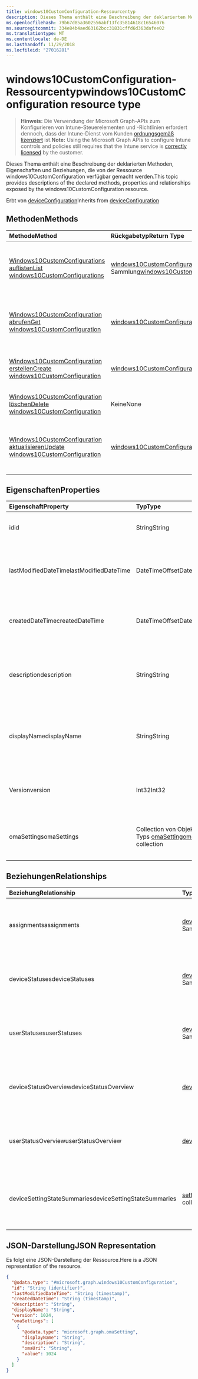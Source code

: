 ```yaml
---
title: windows10CustomConfiguration-Ressourcentyp
description: Dieses Thema enthält eine Beschreibung der deklarierten Methoden, Eigenschaften und Beziehungen, die von der Ressource windows10CustomConfiguration verfügbar gemacht werden.
ms.openlocfilehash: 79b67d85a3602556abf13fc35814618c16546076
ms.sourcegitcommit: 334e84b4aed63162bcc31831cffd6d363dafee02
ms.translationtype: MT
ms.contentlocale: de-DE
ms.lasthandoff: 11/29/2018
ms.locfileid: "27016281"
---
```

# <a name="windows10customconfiguration-resource-type"></a><span data-ttu-id="76d37-103">windows10CustomConfiguration-Ressourcentyp</span><span class="sxs-lookup"><span data-stu-id="76d37-103">windows10CustomConfiguration resource type</span></span>

> <span data-ttu-id="76d37-104">**Hinweis:** Die Verwendung der Microsoft Graph-APIs zum Konfigurieren von Intune-Steuerelementen und -Richtlinien erfordert dennoch, dass der Intune-Dienst vom Kunden [ordnungsgemäß lizenziert](https://go.microsoft.com/fwlink/?linkid=839381) ist.</span><span class="sxs-lookup"><span data-stu-id="76d37-104">**Note:** Using the Microsoft Graph APIs to configure Intune controls and policies still requires that the Intune service is [correctly licensed](https://go.microsoft.com/fwlink/?linkid=839381) by the customer.</span></span>

<span data-ttu-id="76d37-105">Dieses Thema enthält eine Beschreibung der deklarierten Methoden, Eigenschaften und Beziehungen, die von der Ressource windows10CustomConfiguration verfügbar gemacht werden.</span><span class="sxs-lookup"><span data-stu-id="76d37-105">This topic provides descriptions of the declared methods, properties and relationships exposed by the windows10CustomConfiguration resource.</span></span>

<span data-ttu-id="76d37-106">Erbt von [deviceConfiguration](../resources/intune-deviceconfig-deviceconfiguration.md)</span><span class="sxs-lookup"><span data-stu-id="76d37-106">Inherits from [deviceConfiguration](../resources/intune-deviceconfig-deviceconfiguration.md)</span></span>

## <a name="methods"></a><span data-ttu-id="76d37-107">Methoden</span><span class="sxs-lookup"><span data-stu-id="76d37-107">Methods</span></span>
|<span data-ttu-id="76d37-108">Methode</span><span class="sxs-lookup"><span data-stu-id="76d37-108">Method</span></span>|<span data-ttu-id="76d37-109">Rückgabetyp</span><span class="sxs-lookup"><span data-stu-id="76d37-109">Return Type</span></span>|<span data-ttu-id="76d37-110">Beschreibung</span><span class="sxs-lookup"><span data-stu-id="76d37-110">Description</span></span>|
|:---|:---|:---|
|[<span data-ttu-id="76d37-111">Windows10CustomConfigurations auflisten</span><span class="sxs-lookup"><span data-stu-id="76d37-111">List windows10CustomConfigurations</span></span>](../api/intune-deviceconfig-windows10customconfiguration-list.md)|<span data-ttu-id="76d37-112">[windows10CustomConfiguration](../resources/intune-deviceconfig-windows10customconfiguration.md)-Sammlung</span><span class="sxs-lookup"><span data-stu-id="76d37-112">[windows10CustomConfiguration](../resources/intune-deviceconfig-windows10customconfiguration.md) collection</span></span>|<span data-ttu-id="76d37-113">Auflisten von Eigenschaften und Beziehungen der [windows10CustomConfiguration](../resources/intune-deviceconfig-windows10customconfiguration.md)-Objekte.</span><span class="sxs-lookup"><span data-stu-id="76d37-113">List properties and relationships of the [windows10CustomConfiguration](../resources/intune-deviceconfig-windows10customconfiguration.md) objects.</span></span>|
|[<span data-ttu-id="76d37-114">Windows10CustomConfiguration abrufen</span><span class="sxs-lookup"><span data-stu-id="76d37-114">Get windows10CustomConfiguration</span></span>](../api/intune-deviceconfig-windows10customconfiguration-get.md)|[<span data-ttu-id="76d37-115">windows10CustomConfiguration</span><span class="sxs-lookup"><span data-stu-id="76d37-115">windows10CustomConfiguration</span></span>](../resources/intune-deviceconfig-windows10customconfiguration.md)|<span data-ttu-id="76d37-116">Lesen von Eigenschaften und Beziehungen des [windows10CustomConfiguration](../resources/intune-deviceconfig-windows10customconfiguration.md)-Objekts.</span><span class="sxs-lookup"><span data-stu-id="76d37-116">Read properties and relationships of the [windows10CustomConfiguration](../resources/intune-deviceconfig-windows10customconfiguration.md) object.</span></span>|
|[<span data-ttu-id="76d37-117">Windows10CustomConfiguration erstellen</span><span class="sxs-lookup"><span data-stu-id="76d37-117">Create windows10CustomConfiguration</span></span>](../api/intune-deviceconfig-windows10customconfiguration-create.md)|[<span data-ttu-id="76d37-118">windows10CustomConfiguration</span><span class="sxs-lookup"><span data-stu-id="76d37-118">windows10CustomConfiguration</span></span>](../resources/intune-deviceconfig-windows10customconfiguration.md)|<span data-ttu-id="76d37-119">Erstellen eines neuen [windows10CustomConfiguration](../resources/intune-deviceconfig-windows10customconfiguration.md)-Objekts.</span><span class="sxs-lookup"><span data-stu-id="76d37-119">Create a new [windows10CustomConfiguration](../resources/intune-deviceconfig-windows10customconfiguration.md) object.</span></span>|
|[<span data-ttu-id="76d37-120">Windows10CustomConfiguration löschen</span><span class="sxs-lookup"><span data-stu-id="76d37-120">Delete windows10CustomConfiguration</span></span>](../api/intune-deviceconfig-windows10customconfiguration-delete.md)|<span data-ttu-id="76d37-121">Keine</span><span class="sxs-lookup"><span data-stu-id="76d37-121">None</span></span>|<span data-ttu-id="76d37-122">Löscht ein [windows10CustomConfiguration](../resources/intune-deviceconfig-windows10customconfiguration.md)-Objekt.</span><span class="sxs-lookup"><span data-stu-id="76d37-122">Deletes a [windows10CustomConfiguration](../resources/intune-deviceconfig-windows10customconfiguration.md).</span></span>|
|[<span data-ttu-id="76d37-123">Windows10CustomConfiguration aktualisieren</span><span class="sxs-lookup"><span data-stu-id="76d37-123">Update windows10CustomConfiguration</span></span>](../api/intune-deviceconfig-windows10customconfiguration-update.md)|[<span data-ttu-id="76d37-124">windows10CustomConfiguration</span><span class="sxs-lookup"><span data-stu-id="76d37-124">windows10CustomConfiguration</span></span>](../resources/intune-deviceconfig-windows10customconfiguration.md)|<span data-ttu-id="76d37-125">Aktualisieren der Eigenschaften eines [windows10CustomConfiguration](../resources/intune-deviceconfig-windows10customconfiguration.md)-Objekts.</span><span class="sxs-lookup"><span data-stu-id="76d37-125">Update the properties of a [windows10CustomConfiguration](../resources/intune-deviceconfig-windows10customconfiguration.md) object.</span></span>|

## <a name="properties"></a><span data-ttu-id="76d37-126">Eigenschaften</span><span class="sxs-lookup"><span data-stu-id="76d37-126">Properties</span></span>
|<span data-ttu-id="76d37-127">Eigenschaft</span><span class="sxs-lookup"><span data-stu-id="76d37-127">Property</span></span>|<span data-ttu-id="76d37-128">Typ</span><span class="sxs-lookup"><span data-stu-id="76d37-128">Type</span></span>|<span data-ttu-id="76d37-129">Beschreibung</span><span class="sxs-lookup"><span data-stu-id="76d37-129">Description</span></span>|
|:---|:---|:---|
|<span data-ttu-id="76d37-130">id</span><span class="sxs-lookup"><span data-stu-id="76d37-130">id</span></span>|<span data-ttu-id="76d37-131">String</span><span class="sxs-lookup"><span data-stu-id="76d37-131">String</span></span>|<span data-ttu-id="76d37-132">Schlüssel der Entität</span><span class="sxs-lookup"><span data-stu-id="76d37-132">Key of the entity.</span></span> <span data-ttu-id="76d37-133">Geerbt von [deviceConfiguration](../resources/intune-deviceconfig-deviceconfiguration.md).</span><span class="sxs-lookup"><span data-stu-id="76d37-133">Inherited from [deviceConfiguration](../resources/intune-deviceconfig-deviceconfiguration.md)</span></span>|
|<span data-ttu-id="76d37-134">lastModifiedDateTime</span><span class="sxs-lookup"><span data-stu-id="76d37-134">lastModifiedDateTime</span></span>|<span data-ttu-id="76d37-135">DateTimeOffset</span><span class="sxs-lookup"><span data-stu-id="76d37-135">DateTimeOffset</span></span>|<span data-ttu-id="76d37-136">Datum und Uhrzeit der letzten Änderung des Objekts.</span><span class="sxs-lookup"><span data-stu-id="76d37-136">DateTime the object was last modified.</span></span> <span data-ttu-id="76d37-137">Geerbt von [deviceConfiguration](../resources/intune-deviceconfig-deviceconfiguration.md).</span><span class="sxs-lookup"><span data-stu-id="76d37-137">Inherited from [deviceConfiguration](../resources/intune-deviceconfig-deviceconfiguration.md)</span></span>|
|<span data-ttu-id="76d37-138">createdDateTime</span><span class="sxs-lookup"><span data-stu-id="76d37-138">createdDateTime</span></span>|<span data-ttu-id="76d37-139">DateTimeOffset</span><span class="sxs-lookup"><span data-stu-id="76d37-139">DateTimeOffset</span></span>|<span data-ttu-id="76d37-140">Datum und Uhrzeit der Erstellung des Objekts.</span><span class="sxs-lookup"><span data-stu-id="76d37-140">DateTime the object was created.</span></span> <span data-ttu-id="76d37-141">Geerbt von [deviceConfiguration](../resources/intune-deviceconfig-deviceconfiguration.md).</span><span class="sxs-lookup"><span data-stu-id="76d37-141">Inherited from [deviceConfiguration](../resources/intune-deviceconfig-deviceconfiguration.md)</span></span>|
|<span data-ttu-id="76d37-142">description</span><span class="sxs-lookup"><span data-stu-id="76d37-142">description</span></span>|<span data-ttu-id="76d37-143">String</span><span class="sxs-lookup"><span data-stu-id="76d37-143">String</span></span>|<span data-ttu-id="76d37-144">Beschreibung der Gerätekonfiguration (vom Administrator festgelegt).</span><span class="sxs-lookup"><span data-stu-id="76d37-144">Admin provided description of the Device Configuration.</span></span> <span data-ttu-id="76d37-145">Geerbt von [deviceConfiguration](../resources/intune-deviceconfig-deviceconfiguration.md).</span><span class="sxs-lookup"><span data-stu-id="76d37-145">Inherited from [deviceConfiguration](../resources/intune-deviceconfig-deviceconfiguration.md)</span></span>|
|<span data-ttu-id="76d37-146">displayName</span><span class="sxs-lookup"><span data-stu-id="76d37-146">displayName</span></span>|<span data-ttu-id="76d37-147">String</span><span class="sxs-lookup"><span data-stu-id="76d37-147">String</span></span>|<span data-ttu-id="76d37-148">Name der Gerätekonfiguration (vom Administrator festgelegt).</span><span class="sxs-lookup"><span data-stu-id="76d37-148">Admin provided name of the device configuration.</span></span> <span data-ttu-id="76d37-149">Geerbt von [deviceConfiguration](../resources/intune-deviceconfig-deviceconfiguration.md).</span><span class="sxs-lookup"><span data-stu-id="76d37-149">Inherited from [deviceConfiguration](../resources/intune-deviceconfig-deviceconfiguration.md)</span></span>|
|<span data-ttu-id="76d37-150">Version</span><span class="sxs-lookup"><span data-stu-id="76d37-150">version</span></span>|<span data-ttu-id="76d37-151">Int32</span><span class="sxs-lookup"><span data-stu-id="76d37-151">Int32</span></span>|<span data-ttu-id="76d37-152">Version der Gerätekonfiguration.</span><span class="sxs-lookup"><span data-stu-id="76d37-152">Version of the device configuration.</span></span> <span data-ttu-id="76d37-153">Geerbt von [deviceConfiguration](../resources/intune-deviceconfig-deviceconfiguration.md).</span><span class="sxs-lookup"><span data-stu-id="76d37-153">Inherited from [deviceConfiguration](../resources/intune-deviceconfig-deviceconfiguration.md)</span></span>|
|<span data-ttu-id="76d37-154">omaSettings</span><span class="sxs-lookup"><span data-stu-id="76d37-154">omaSettings</span></span>|<span data-ttu-id="76d37-155">Collection von Objekten des Typs [omaSetting](../resources/intune-deviceconfig-omasetting.md)</span><span class="sxs-lookup"><span data-stu-id="76d37-155">[omaSetting](../resources/intune-deviceconfig-omasetting.md) collection</span></span>|<span data-ttu-id="76d37-156">OMA-Einstellungen.</span><span class="sxs-lookup"><span data-stu-id="76d37-156">OMA settings.</span></span> <span data-ttu-id="76d37-157">Diese Sammlung kann bis zu 1000 Elemente enthalten.</span><span class="sxs-lookup"><span data-stu-id="76d37-157">This collection can contain a maximum of 1000 elements.</span></span>|

## <a name="relationships"></a><span data-ttu-id="76d37-158">Beziehungen</span><span class="sxs-lookup"><span data-stu-id="76d37-158">Relationships</span></span>
|<span data-ttu-id="76d37-159">Beziehung</span><span class="sxs-lookup"><span data-stu-id="76d37-159">Relationship</span></span>|<span data-ttu-id="76d37-160">Typ</span><span class="sxs-lookup"><span data-stu-id="76d37-160">Type</span></span>|<span data-ttu-id="76d37-161">Beschreibung</span><span class="sxs-lookup"><span data-stu-id="76d37-161">Description</span></span>|
|:---|:---|:---|
|<span data-ttu-id="76d37-162">assignments</span><span class="sxs-lookup"><span data-stu-id="76d37-162">assignments</span></span>|<span data-ttu-id="76d37-163">[deviceConfigurationAssignment](../resources/intune-deviceconfig-deviceconfigurationassignment.md)-Sammlung</span><span class="sxs-lookup"><span data-stu-id="76d37-163">[deviceConfigurationAssignment](../resources/intune-deviceconfig-deviceconfigurationassignment.md) collection</span></span>|<span data-ttu-id="76d37-164">Liste der Zuweisungen für das Gerätekonfigurationsprofil.</span><span class="sxs-lookup"><span data-stu-id="76d37-164">The list of assignments for the device configuration profile.</span></span> <span data-ttu-id="76d37-165">Geerbt von [deviceConfiguration](../resources/intune-deviceconfig-deviceconfiguration.md).</span><span class="sxs-lookup"><span data-stu-id="76d37-165">Inherited from [deviceConfiguration](../resources/intune-deviceconfig-deviceconfiguration.md)</span></span>|
|<span data-ttu-id="76d37-166">deviceStatuses</span><span class="sxs-lookup"><span data-stu-id="76d37-166">deviceStatuses</span></span>|<span data-ttu-id="76d37-167">[deviceConfigurationDeviceStatus](../resources/intune-deviceconfig-deviceconfigurationdevicestatus.md)-Sammlung</span><span class="sxs-lookup"><span data-stu-id="76d37-167">[deviceConfigurationDeviceStatus](../resources/intune-deviceconfig-deviceconfigurationdevicestatus.md) collection</span></span>|<span data-ttu-id="76d37-168">Installationsstatus der Gerätekonfiguration nach Gerät.</span><span class="sxs-lookup"><span data-stu-id="76d37-168">Device configuration installation status by device.</span></span> <span data-ttu-id="76d37-169">Geerbt von [deviceConfiguration](../resources/intune-deviceconfig-deviceconfiguration.md).</span><span class="sxs-lookup"><span data-stu-id="76d37-169">Inherited from [deviceConfiguration](../resources/intune-deviceconfig-deviceconfiguration.md)</span></span>|
|<span data-ttu-id="76d37-170">userStatuses</span><span class="sxs-lookup"><span data-stu-id="76d37-170">userStatuses</span></span>|<span data-ttu-id="76d37-171">[deviceConfigurationUserStatus](../resources/intune-deviceconfig-deviceconfigurationuserstatus.md)-Sammlung</span><span class="sxs-lookup"><span data-stu-id="76d37-171">[deviceConfigurationUserStatus](../resources/intune-deviceconfig-deviceconfigurationuserstatus.md) collection</span></span>|<span data-ttu-id="76d37-172">Gerät Konfiguration Installationsstatus durch Benutzer.</span><span class="sxs-lookup"><span data-stu-id="76d37-172">Device configuration installation status by user.</span></span> <span data-ttu-id="76d37-173">Geerbt von [deviceConfiguration](../resources/intune-deviceconfig-deviceconfiguration.md).</span><span class="sxs-lookup"><span data-stu-id="76d37-173">Inherited from [deviceConfiguration](../resources/intune-deviceconfig-deviceconfiguration.md)</span></span>|
|<span data-ttu-id="76d37-174">deviceStatusOverview</span><span class="sxs-lookup"><span data-stu-id="76d37-174">deviceStatusOverview</span></span>|[<span data-ttu-id="76d37-175">deviceConfigurationDeviceOverview</span><span class="sxs-lookup"><span data-stu-id="76d37-175">deviceConfigurationDeviceOverview</span></span>](../resources/intune-deviceconfig-deviceconfigurationdeviceoverview.md)|<span data-ttu-id="76d37-176">Übersicht über den Status der Gerätekonfiguration nach Gerät. Geerbt von [deviceConfiguration](../resources/intune-deviceconfig-deviceconfiguration.md).</span><span class="sxs-lookup"><span data-stu-id="76d37-176">Device Configuration devices status overview Inherited from [deviceConfiguration](../resources/intune-deviceconfig-deviceconfiguration.md)</span></span>|
|<span data-ttu-id="76d37-177">userStatusOverview</span><span class="sxs-lookup"><span data-stu-id="76d37-177">userStatusOverview</span></span>|[<span data-ttu-id="76d37-178">deviceConfigurationUserOverview</span><span class="sxs-lookup"><span data-stu-id="76d37-178">deviceConfigurationUserOverview</span></span>](../resources/intune-deviceconfig-deviceconfigurationuseroverview.md)|<span data-ttu-id="76d37-179">Übersicht über den Status der Gerätekonfiguration nach Benutzer. Geerbt von [deviceConfiguration](../resources/intune-deviceconfig-deviceconfiguration.md).</span><span class="sxs-lookup"><span data-stu-id="76d37-179">Device Configuration users status overview Inherited from [deviceConfiguration](../resources/intune-deviceconfig-deviceconfiguration.md)</span></span>|
|<span data-ttu-id="76d37-180">deviceSettingStateSummaries</span><span class="sxs-lookup"><span data-stu-id="76d37-180">deviceSettingStateSummaries</span></span>|<span data-ttu-id="76d37-181"> [settingStateDeviceSummary](../resources/intune-deviceconfig-settingstatedevicesummary.md)-Sammlung</span><span class="sxs-lookup"><span data-stu-id="76d37-181">[settingStateDeviceSummary](../resources/intune-deviceconfig-settingstatedevicesummary.md) collection</span></span>|<span data-ttu-id="76d37-182">Übersicht über den Einstellungsstatus für die Gerätekonfiguration nach Gerät. Geerbt von [deviceConfiguration](../resources/intune-deviceconfig-deviceconfiguration.md)</span><span class="sxs-lookup"><span data-stu-id="76d37-182">Device Configuration Setting State Device Summary Inherited from [deviceConfiguration](../resources/intune-deviceconfig-deviceconfiguration.md)</span></span>|

## <a name="json-representation"></a><span data-ttu-id="76d37-183">JSON-Darstellung</span><span class="sxs-lookup"><span data-stu-id="76d37-183">JSON Representation</span></span>
<span data-ttu-id="76d37-184">Es folgt eine JSON-Darstellung der Ressource.</span><span class="sxs-lookup"><span data-stu-id="76d37-184">Here is a JSON representation of the resource.</span></span>
<!-- {
  "blockType": "resource",
  "keyProperty": "id",
  "@odata.type": "microsoft.graph.windows10CustomConfiguration"
}
-->
``` json
{
  "@odata.type": "#microsoft.graph.windows10CustomConfiguration",
  "id": "String (identifier)",
  "lastModifiedDateTime": "String (timestamp)",
  "createdDateTime": "String (timestamp)",
  "description": "String",
  "displayName": "String",
  "version": 1024,
  "omaSettings": [
    {
      "@odata.type": "microsoft.graph.omaSetting",
      "displayName": "String",
      "description": "String",
      "omaUri": "String",
      "value": 1024
    }
  ]
}
```



